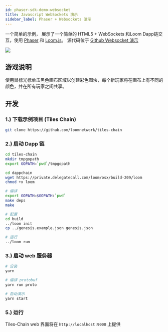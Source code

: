 ```yaml
---
id: phaser-sdk-demo-websocket
title: Javascript WebSockets 演示
sidebar_label: Phaser + Websockets 演示
---
```

一个简单的示例， 展示了一个简单的 HTML5 + WebSockets 和Loom Dapp链交互，使用 [Phaser](http://phaser.io) 和 [Loom.js](https://github.com/loomnetwork/loom-js)。 源代码位于 [Github Websocket 演示](https://github.com/loomnetwork/tiles-chain)

![](https://camo.githubusercontent.com/9d49b0ce78d692e69d1dd571bc8d1aafe5b806a8/68747470733a2f2f647a776f6e73656d72697368372e636c6f756466726f6e742e6e65742f6974656d732f315232363044327030713370304d33693232304a2f53637265656e2532305265636f7264696e67253230323031382d30352d3232253230617425323031302e3233253230414d2e6769663f763d3961353539316139)

## 游戏说明

使用鼠标光标单击黑色画布区域以创建彩色图块，每个新玩家将在画布上有不同的颜色，并在所有玩家之间共享。

## 开发

### 1.) 下载示例项目 (Tiles Chain)

```bash
git clone https://github.com/loomnetwork/tiles-chain
```

### 2.) 启动 Dapp 链

```bash
cd tiles-chain
mkdir tmpgopath
export GOPATH=`pwd`/tmpgopath

cd dappchain
wget https://private.delegatecall.com/loom/osx/build-209/loom
chmod +x loom

# 编译
export GOPATH=$GOPATH:`pwd`
make deps
make

# 配置
cd build
../loom init
cp ../genesis.example.json genesis.json

# 运行
../loom run
```

### 3.) 启动 web 服务器

```bash
# 安装
yarn

# 编译 protobuf
yarn run proto

# 启动演示
yarn start

```

### 5.) 运行

Tiles-Chain web 界面将在 `http://localhost:9000` 上提供